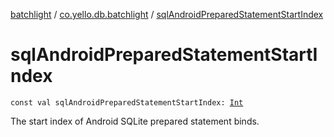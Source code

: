 [batchlight](../index.md) / [co.yello.db.batchlight](index.md) / [sqlAndroidPreparedStatementStartIndex](sql-android-prepared-statement-start-index.md)

# sqlAndroidPreparedStatementStartIndex

`const val sqlAndroidPreparedStatementStartIndex: `[`Int`](https://kotlinlang.org/api/latest/jvm/stdlib/kotlin/-int/index.html)

The start index of Android SQLite prepared statement binds.


